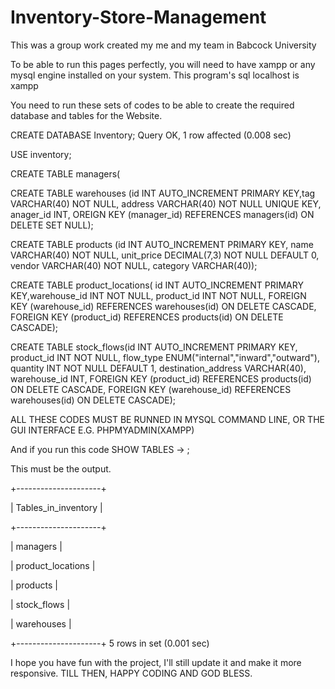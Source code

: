 # Inventory-Store-Management

This was a group work created my me and my team in Babcock University

To be able to run this pages perfectly, you will need to have xampp or any mysql engine installed on your system.
This program's sql localhost is xampp

You need to run these sets of codes to be able to create the required database and tables for the Website.

CREATE DATABASE Inventory;
Query OK, 1 row affected (0.008 sec)

USE inventory;

CREATE TABLE managers(

CREATE TABLE warehouses (id INT AUTO_INCREMENT PRIMARY KEY,tag VARCHAR(40) NOT NULL, address VARCHAR(40) NOT NULL UNIQUE KEY, anager_id INT, OREIGN KEY (manager_id) REFERENCES managers(id) ON DELETE SET NULL);

CREATE TABLE products (id INT AUTO_INCREMENT PRIMARY KEY, name VARCHAR(40) NOT NULL, unit_price DECIMAL(7,3) NOT NULL DEFAULT 0, vendor VARCHAR(40) NOT NULL, category VARCHAR(40));

CREATE TABLE product_locations( id INT AUTO_INCREMENT PRIMARY KEY,warehouse_id INT NOT NULL, product_id INT NOT NULL, FOREIGN KEY (warehouse_id) REFERENCES warehouses(id) ON DELETE CASCADE, FOREIGN KEY (product_id) REFERENCES products(id) ON DELETE CASCADE);

CREATE TABLE stock_flows(id INT AUTO_INCREMENT PRIMARY KEY, product_id INT NOT NULL, flow_type ENUM("internal","inward","outward"), quantity INT NOT NULL DEFAULT 1, destination_address VARCHAR(40), warehouse_id INT, FOREIGN KEY (product_id) REFERENCES products(id) ON DELETE CASCADE, FOREIGN KEY (warehouse_id) REFERENCES warehouses(id) ON DELETE CASCADE);


ALL THESE CODES MUST BE RUNNED IN MYSQL COMMAND LINE, OR THE GUI INTERFACE E.G. PHPMYADMIN(XAMPP)

And if you run this code
SHOW TABLES
    -> ;
    
This must be the output.

+---------------------+

| Tables_in_inventory |

+---------------------+

| managers            |

| product_locations   |

| products            |

| stock_flows         |

| warehouses          |

+---------------------+
5 rows in set (0.001 sec)

I hope you have fun with the project, I'll still update it and make it more responsive. 
TILL THEN, HAPPY CODING AND GOD BLESS.
